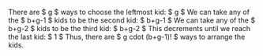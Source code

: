 There are $ g $ ways to choose the leftmost kid: $ g $
We can take any of the $ b+g-1 $ kids to be the second kid: $ b+g-1 $
We can take any of the $ b+g-2 $ kids to be the third kid: $ b+g-2 $
This decrements until we reach the last kid: $ 1 $
Thus, there are $ g cdot (b+g-1)! $ ways to arrange the kids.
